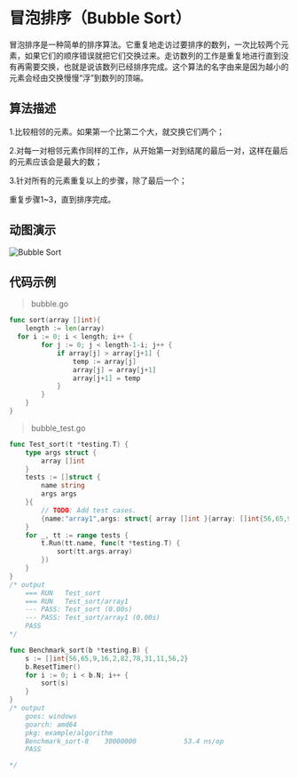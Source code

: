 # 冒泡排序（Bubble Sort）

冒泡排序是一种简单的排序算法。它重复地走访过要排序的数列，一次比较两个元素，如果它们的顺序错误就把它们交换过来。走访数列的工作是重复地进行直到没有再需要交换，也就是说该数列已经排序完成。这个算法的名字由来是因为越小的元素会经由交换慢慢“浮”到数列的顶端。 

## 算法描述

1.比较相邻的元素。如果第一个比第二个大，就交换它们两个；

2.对每一对相邻元素作同样的工作，从开始第一对到结尾的最后一对，这样在最后的元素应该会是最大的数；

3.针对所有的元素重复以上的步骤，除了最后一个；

重复步骤1~3，直到排序完成。

## 动图演示

![Bubble Sort](https://images2017.cnblogs.com/blog/849589/201710/849589-20171015223238449-2146169197.gif)

## 代码示例

> bubble.go

```go
func sort(array []int){
	length := len(array)
  for i := 0; i < length; i++ {
        for j := 0; j < length-1-i; j++ {
            if array[j] > array[j+1] {
                temp := array[j]
                array[j] = array[j+1]
                array[j+1] = temp
            }
        }
    }
} 

```

> bubble_test.go

```go
func Test_sort(t *testing.T) {
	type args struct {
		array []int
	}
	tests := []struct {
		name string
		args args
	}{
		// TODO: Add test cases.
		{name:"array1",args: struct{ array []int }{array: []int{56,65,9,16,2,82,78,31,11,56,2}}},
	}
	for _, tt := range tests {
		t.Run(tt.name, func(t *testing.T) {
			sort(tt.args.array)
		})
	}
}
/* output
	=== RUN   Test_sort
	=== RUN   Test_sort/array1
	--- PASS: Test_sort (0.00s)
   	--- PASS: Test_sort/array1 (0.00s)
	PASS
*/

func Benchmark_sort(b *testing.B) {
	s := []int{56,65,9,16,2,82,78,31,11,56,2}
	b.ResetTimer()
	for i := 0; i < b.N; i++ {
		sort(s)
	}
}
/* output
	goos: windows
	goarch: amd64
	pkg: example/algorithm
	Benchmark_sort-8   	30000000	        53.4 ns/op
	PASS

*/
```



